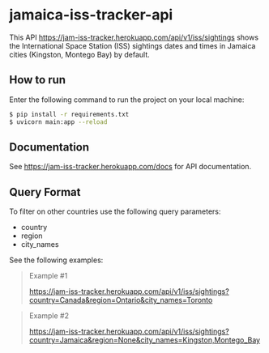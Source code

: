 # jamaica-iss-tracker-api

This API https://jam-iss-tracker.herokuapp.com/api/v1/iss/sightings shows the International Space Station (ISS) sightings dates and times in Jamaica cities (Kingston, Montego Bay) by default.

## How to run
Enter the following command to run the project on your local machine:
```sh
$ pip install -r requirements.txt
$ uvicorn main:app --reload
```

## Documentation
See https://jam-iss-tracker.herokuapp.com/docs for API documentation.

## Query Format
To filter on other countries use the following query parameters:
* country
* region
* city_names

See the following examples:
> Example #1
>
> https://jam-iss-tracker.herokuapp.com/api/v1/iss/sightings?country=Canada&region=Ontario&city_names=Toronto

> Example #2
>
> https://jam-iss-tracker.herokuapp.com/api/v1/iss/sightings?country=Jamaica&region=None&city_names=Kingston,Montego_Bay

